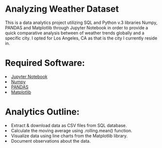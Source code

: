 # Analyzing Weather Dataset
This is a data analytics project utilizing SQL and Python v.3 libraries Numpy, PANDAS and Matplotlib through Jupyter Notebook in order to provide a quick comparative analysis between of weather trends globally and a specific city. I opted for Los Angeles, CA as that is the city I currently reside in.

# Required Software:
<li> <a href=https://jupyter.org/install>Jupyter Notebook</a>
<li> <a href=https://numpy.org/devdocs/user/index.html>Numpy</a>
<li> <a href=https://pandas.pydata.org/>PANDAS</a>
<li> <a href=https://matplotlib.org/>Matplotlib</a>

# Analytics Outline:
<li> Extract & download data as CSV files from SQL database.
<li> Calculate the moving average using .rolling.mean() function.
<li> Visualize data using line charts from the Matplotlib library.
<li> Document observations about the data.